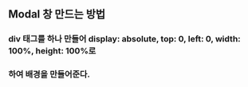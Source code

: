 ## Modal 창 만드는 방법
### div 태그를 하나 만들어 display: absolute, top: 0, left: 0, width: 100%, height: 100%로 
### 하여 배경을 만들어준다.
